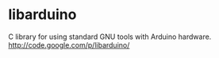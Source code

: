 libarduino
==========

C library for using standard GNU tools with Arduino hardware. http://code.google.com/p/libarduino/